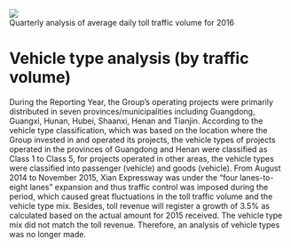 ![](images/65a39e702418dcca55317bd482b9af544152e0f78b21440434bf0b38a642411f.jpg)  
Quarterly analysis of average daily toll traffic volume for 2016

# Vehicle type analysis (by traffic volume)

During the Reporting Year, the Group’s operating projects were primarily distributed in seven provinces/municipalities including Guangdong, Guangxi, Hunan, Hubei, Shaanxi, Henan and Tianjin. According to the vehicle type classification, which was based on the location where the Group invested in and operated its projects, the vehicle types of projects operated in the provinces of Guangdong and Henan were classified as Class 1 to Class 5, for projects operated in other areas, the vehicle types were classified into passenger (vehicle) and goods (vehicle). From August 2014 to November 2015, Xian Expressway was under the “four lanes-to-eight lanes” expansion and thus traffic control was imposed during the period, which caused great fluctuations in the toll traffic volume and the vehicle type mix. Besides, toll revenue will register a growth of $3 . 5 \%$ as calculated based on the actual amount for 2015 received. The vehicle type mix did not match the toll revenue. Therefore, an analysis of vehicle types was no longer made.